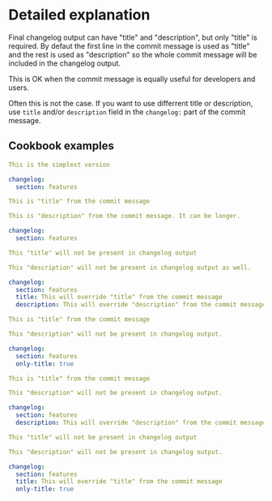 # Detailed explanation

Final changelog output can have "title" and "description", but only "title" is required. By defaut the first line in the commit message is used as "title" and the rest is used as "description" so the whole commit message will be included in the changelog output.

This is OK when the commit message is equally useful for developers and users.

Often this is not the case. If you want to use differrent title or description, use `title` and/or `description` field in the `changelog:` part of the commit message.

## Cookbook examples

```yaml
This is the simplest version

changelog:
  section: features
```

```yaml
This is "title" from the commit message

This is "description" from the commit message. It can be longer.

changelog:
  section: features
```

```yaml
This "title" will not be present in changelog output

This "description" will not be present in changelog output as well.

changelog:
  section: features
  title: This will override "title" from the commit message
  description: This will override "description" from the commit message
```

```yaml
This is "title" from the commit message

This "description" will not be present in changelog output.

changelog:
  section: features
  only-title: true
```

```yaml
This is "title" from the commit message

This "description" will not be present in changelog output.

changelog:
  section: features
  description: This will override "description" from the commit message
```

```yaml
This "title" will not be present in changelog output

This "description" will not be present in changelog output.

changelog:
  section: features
  title: This will override "title" from the commit message
  only-title: true
```
